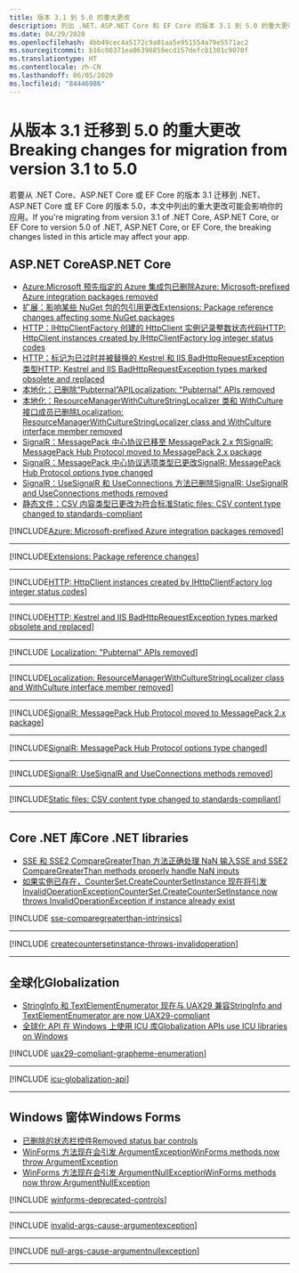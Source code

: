 ```yaml
---
title: 版本 3.1 到 5.0 的重大更改
description: 列出 .NET、ASP.NET Core 和 EF Core 的版本 3.1 到 5.0 的重大更改。
ms.date: 04/29/2020
ms.openlocfilehash: 4bb49cec4a5172c9a01aa5e951554a79e5571ac2
ms.sourcegitcommit: b16c00371ea06398859ecd157defc81301c9070f
ms.translationtype: HT
ms.contentlocale: zh-CN
ms.lasthandoff: 06/05/2020
ms.locfileid: "84446986"
---
```

# <a name="breaking-changes-for-migration-from-version-31-to-50"></a><span data-ttu-id="471bf-103">从版本 3.1 迁移到 5.0 的重大更改</span><span class="sxs-lookup"><span data-stu-id="471bf-103">Breaking changes for migration from version 3.1 to 5.0</span></span>

<span data-ttu-id="471bf-104">若要从 .NET Core、ASP.NET Core 或 EF Core 的版本 3.1 迁移到 .NET、ASP.NET Core 或 EF Core 的版本 5.0，本文中列出的重大更改可能会影响你的应用。</span><span class="sxs-lookup"><span data-stu-id="471bf-104">If you're migrating from version 3.1 of .NET Core, ASP.NET Core, or EF Core to version 5.0 of .NET, ASP.NET Core, or EF Core, the breaking changes listed in this article may affect your app.</span></span>

## <a name="aspnet-core"></a><span data-ttu-id="471bf-105">ASP.NET Core</span><span class="sxs-lookup"><span data-stu-id="471bf-105">ASP.NET Core</span></span>

- [<span data-ttu-id="471bf-106">Azure:Microsoft 预先指定的 Azure 集成包已删除</span><span class="sxs-lookup"><span data-stu-id="471bf-106">Azure: Microsoft-prefixed Azure integration packages removed</span></span>](#azure-microsoft-prefixed-azure-integration-packages-removed)
- [<span data-ttu-id="471bf-107">扩展：影响某些 NuGet 包的包引用更改</span><span class="sxs-lookup"><span data-stu-id="471bf-107">Extensions: Package reference changes affecting some NuGet packages</span></span>](#extensions-package-reference-changes-affecting-some-nuget-packages)
- [<span data-ttu-id="471bf-108">HTTP：IHttpClientFactory 创建的 HttpClient 实例记录整数状态代码</span><span class="sxs-lookup"><span data-stu-id="471bf-108">HTTP: HttpClient instances created by IHttpClientFactory log integer status codes</span></span>](#http-httpclient-instances-created-by-ihttpclientfactory-log-integer-status-codes)
- [<span data-ttu-id="471bf-109">HTTP：标记为已过时并被替换的 Kestrel 和 IIS BadHttpRequestException 类型</span><span class="sxs-lookup"><span data-stu-id="471bf-109">HTTP: Kestrel and IIS BadHttpRequestException types marked obsolete and replaced</span></span>](#http-kestrel-and-iis-badhttprequestexception-types-marked-obsolete-and-replaced)
- [<span data-ttu-id="471bf-110">本地化：已删除“Pubternal”API</span><span class="sxs-lookup"><span data-stu-id="471bf-110">Localization: "Pubternal" APIs removed</span></span>](#localization-pubternal-apis-removed)
- [<span data-ttu-id="471bf-111">本地化：ResourceManagerWithCultureStringLocalizer 类和 WithCulture 接口成员已删除</span><span class="sxs-lookup"><span data-stu-id="471bf-111">Localization: ResourceManagerWithCultureStringLocalizer class and WithCulture interface member removed</span></span>](#localization-resourcemanagerwithculturestringlocalizer-class-and-withculture-interface-member-removed)
- [<span data-ttu-id="471bf-112">SignalR：MessagePack 中心协议已移至 MessagePack 2.x 包</span><span class="sxs-lookup"><span data-stu-id="471bf-112">SignalR: MessagePack Hub Protocol moved to MessagePack 2.x package</span></span>](#signalr-messagepack-hub-protocol-moved-to-messagepack-2x-package)
- [<span data-ttu-id="471bf-113">SignalR：MessagePack 中心协议选项类型已更改</span><span class="sxs-lookup"><span data-stu-id="471bf-113">SignalR: MessagePack Hub Protocol options type changed</span></span>](#signalr-messagepack-hub-protocol-options-type-changed)
- [<span data-ttu-id="471bf-114">SignalR：UseSignalR 和 UseConnections 方法已删除</span><span class="sxs-lookup"><span data-stu-id="471bf-114">SignalR: UseSignalR and UseConnections methods removed</span></span>](#signalr-usesignalr-and-useconnections-methods-removed)
- [<span data-ttu-id="471bf-115">静态文件：CSV 内容类型已更改为符合标准</span><span class="sxs-lookup"><span data-stu-id="471bf-115">Static files: CSV content type changed to standards-compliant</span></span>](#static-files-csv-content-type-changed-to-standards-compliant)

[!INCLUDE[Azure: Microsoft-prefixed Azure integration packages removed](~/includes/core-changes/aspnetcore/5.0/azure-integration-packages-removed.md)]

***

[!INCLUDE[Extensions: Package reference changes](~/includes/core-changes/aspnetcore/5.0/extensions-package-reference-changes.md)]

***

[!INCLUDE[HTTP: HttpClient instances created by IHttpClientFactory log integer status codes](~/includes/core-changes/aspnetcore/5.0/http-httpclient-instances-log-integer-status-codes.md)]

***

[!INCLUDE[HTTP: Kestrel and IIS BadHttpRequestException types marked obsolete and replaced](~/includes/core-changes/aspnetcore/5.0/http-badhttprequestexception-obsolete.md)]

***

[!INCLUDE [Localization: "Pubternal" APIs removed](~/includes/core-changes/aspnetcore/5.0/localization-pubternal-apis-removed.md)]

***

[!INCLUDE[Localization: ResourceManagerWithCultureStringLocalizer class and WithCulture interface member removed](~/includes/core-changes/aspnetcore/5.0/localization-members-removed.md)]

***

[!INCLUDE[SignalR: MessagePack Hub Protocol moved to MessagePack 2.x package](~/includes/core-changes/aspnetcore/5.0/signalr-messagepack-package.md)]

***

[!INCLUDE[SignalR: MessagePack Hub Protocol options type changed](~/includes/core-changes/aspnetcore/5.0/signalr-messagepack-hub-protocol-options-changed.md)]

***

[!INCLUDE[SignalR: UseSignalR and UseConnections methods removed](~/includes/core-changes/aspnetcore/5.0/signalr-usesignalr-useconnections-removed.md)]

***

[!INCLUDE[Static files: CSV content type changed to standards-compliant](~/includes/core-changes/aspnetcore/5.0/static-files-csv-content-type-changed.md)]

***

## <a name="core-net-libraries"></a><span data-ttu-id="471bf-116">Core .NET 库</span><span class="sxs-lookup"><span data-stu-id="471bf-116">Core .NET libraries</span></span>

- [<span data-ttu-id="471bf-117">SSE 和 SSE2 CompareGreaterThan 方法正确处理 NaN 输入</span><span class="sxs-lookup"><span data-stu-id="471bf-117">SSE and SSE2 CompareGreaterThan methods properly handle NaN inputs</span></span>](#sse-and-sse2-comparegreaterthan-methods-properly-handle-nan-inputs)
- [<span data-ttu-id="471bf-118">如果实例已存在，CounterSet.CreateCounterSetInstance 现在将引发 InvalidOperationException</span><span class="sxs-lookup"><span data-stu-id="471bf-118">CounterSet.CreateCounterSetInstance now throws InvalidOperationException if instance already exist</span></span>](#countersetcreatecountersetinstance-now-throws-invalidoperationexception-if-instance-already-exists)

[!INCLUDE [sse-comparegreaterthan-intrinsics](../../../includes/core-changes/corefx/5.0/sse-comparegreaterthan-intrinsics.md)]

***

[!INCLUDE [createcountersetinstance-throws-invalidoperation](../../../includes/core-changes/corefx/5.0/createcountersetinstance-throws-invalidoperation.md)]

***

## <a name="globalization"></a><span data-ttu-id="471bf-119">全球化</span><span class="sxs-lookup"><span data-stu-id="471bf-119">Globalization</span></span>

- [<span data-ttu-id="471bf-120">StringInfo 和 TextElementEnumerator 现在与 UAX29 兼容</span><span class="sxs-lookup"><span data-stu-id="471bf-120">StringInfo and TextElementEnumerator are now UAX29-compliant</span></span>](#stringinfo-and-textelementenumerator-are-now-uax29-compliant)
- [<span data-ttu-id="471bf-121">全球化 API 在 Windows 上使用 ICU 库</span><span class="sxs-lookup"><span data-stu-id="471bf-121">Globalization APIs use ICU libraries on Windows</span></span>](#globalization-apis-use-icu-libraries-on-windows)

[!INCLUDE [uax29-compliant-grapheme-enumeration](../../../includes/core-changes/globalization/5.0/uax29-compliant-grapheme-enumeration.md)]

***

[!INCLUDE [icu-globalization-api](../../../includes/core-changes/globalization/5.0/icu-globalization-api.md)]

***

## <a name="windows-forms"></a><span data-ttu-id="471bf-122">Windows 窗体</span><span class="sxs-lookup"><span data-stu-id="471bf-122">Windows Forms</span></span>

- [<span data-ttu-id="471bf-123">已删除的状态栏控件</span><span class="sxs-lookup"><span data-stu-id="471bf-123">Removed status bar controls</span></span>](#removed-status-bar-controls)
- [<span data-ttu-id="471bf-124">WinForms 方法现在会引发 ArgumentException</span><span class="sxs-lookup"><span data-stu-id="471bf-124">WinForms methods now throw ArgumentException</span></span>](#winforms-methods-now-throw-argumentexception)
- [<span data-ttu-id="471bf-125">WinForms 方法现在会引发 ArgumentNullException</span><span class="sxs-lookup"><span data-stu-id="471bf-125">WinForms methods now throw ArgumentNullException</span></span>](#winforms-methods-now-throw-argumentnullexception)

[!INCLUDE [winforms-deprecated-controls](../../../includes/core-changes/windowsforms/5.0/winforms-deprecated-controls.md)]

***

[!INCLUDE [invalid-args-cause-argumentexception](../../../includes/core-changes/windowsforms/5.0/invalid-args-cause-argumentexception.md)]

***

[!INCLUDE [null-args-cause-argumentnullexception](../../../includes/core-changes/windowsforms/5.0/null-args-cause-argumentnullexception.md)]

***
